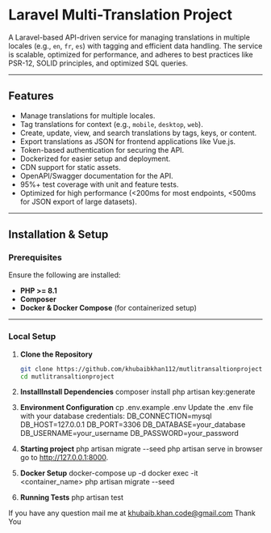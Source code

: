# Laravel Multi-Translation Project

A Laravel-based API-driven service for managing translations in multiple locales (e.g., `en`, `fr`, `es`) with tagging and efficient data handling. The service is scalable, optimized for performance, and adheres to best practices like PSR-12, SOLID principles, and optimized SQL queries.

---

## Features

- Manage translations for multiple locales.
- Tag translations for context (e.g., `mobile`, `desktop`, `web`).
- Create, update, view, and search translations by tags, keys, or content.
- Export translations as JSON for frontend applications like Vue.js.
- Token-based authentication for securing the API.
- Dockerized for easier setup and deployment.
- CDN support for static assets.
- OpenAPI/Swagger documentation for the API.
- 95%+ test coverage with unit and feature tests.
- Optimized for high performance (<200ms for most endpoints, <500ms for JSON export of large datasets).

---

## Installation & Setup

### Prerequisites

Ensure the following are installed:

- **PHP >= 8.1**
- **Composer**
- **Docker & Docker Compose** (for containerized setup)

---

### Local Setup

1. **Clone the Repository**
   ```bash
   git clone https://github.com/khubaibkhan112/mutlitransaltionproject.git
   cd mutlitransaltionproject
2. **InstallInstall Dependencies**
    composer install
    php artisan key:generate
3. **Environment Configuration**
    cp .env.example .env
    Update the .env file with your database credentials:
    DB_CONNECTION=mysql
    DB_HOST=127.0.0.1
    DB_PORT=3306
    DB_DATABASE=your_database
    DB_USERNAME=your_username
    DB_PASSWORD=your_password

4. **Starting project**
    php artisan migrate --seed
    php artisan serve
    in browser go to http://127.0.0.1:8000.
5. **Docker Setup**
    docker-compose up -d
    docker exec -it <container_name> php artisan migrate --seed
6. **Running Tests**
    php artisan test

If you have any question mail me at khubaib.khan.code@gmail.com
Thank You


